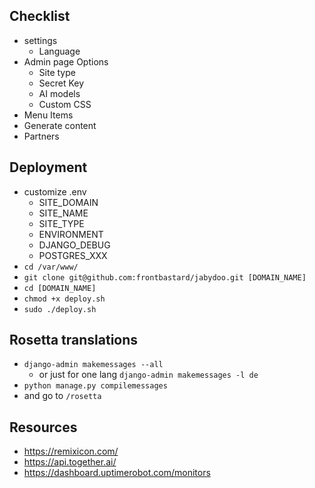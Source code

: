## Checklist
- settings
  - Language
- Admin page Options
  - Site type
  - Secret Key
  - AI models
  - Custom CSS
- Menu Items
- Generate content
- Partners

## Deployment
- customize .env
  - SITE_DOMAIN
  - SITE_NAME
  - SITE_TYPE
  - ENVIRONMENT
  - DJANGO_DEBUG
  - POSTGRES_XXX
- `cd /var/www/`
- `git clone git@github.com:frontbastard/jabydoo.git [DOMAIN_NAME]`
- `cd [DOMAIN_NAME]`
- `chmod +x deploy.sh`
- `sudo ./deploy.sh`

## Rosetta translations
- `django-admin makemessages --all`
  - or just for one lang `django-admin makemessages -l de`
- `python manage.py compilemessages`
- and go to `/rosetta`

## Resources
- https://remixicon.com/
- https://api.together.ai/
- https://dashboard.uptimerobot.com/monitors

